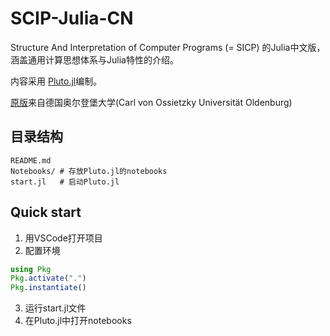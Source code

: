 # SCIP-Julia-CN

Structure And Interpretation of Computer Programs (= SICP) 的Julia中文版，涵盖通用计算思想体系与Julia特性的介绍。

内容采用 [Pluto.jl](https://github.com/fonsp/Pluto.jl)编制。

[原版](https://uol.de/en/lcs/projects/sicp-with-julia/plutojl)来自德国奥尔登堡大学(Carl von Ossietzky Universität Oldenburg)

## 目录结构

```
README.md 
Notebooks/ # 存放Pluto.jl的notebooks 
start.jl   # 启动Pluto.jl
```

## Quick start

1. 用VSCode打开项目
2. 配置环境
```julia
using Pkg
Pkg.activate(".")
Pkg.instantiate()
```
3. 运行start.jl文件
4. 在Pluto.jl中打开notebooks
